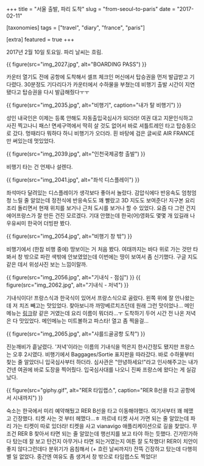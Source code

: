 +++
title = "서울 출발, 파리 도착"
slug = "from-seoul-to-paris"
date = "2017-02-11"

[taxonomies]
tags = ["travel", "diary", "france", "paris"]

[extra]
featured = true
+++

2017년 2월 10일 토요일. 파리 날씨는 흐림.

{{ figure(src="img_2027.jpg", alt="BOARDING PASS") }}

카운터 열기도 전에 공항에 도착해서 셀프 체크인 머신에서 탑승권을 먼저 발급받고 기다렸다. 30분정도 기다리다가 카운터에서 수하물을 부쳤는데 비행기 출발 시간이 지연됐다고 탑승권을 다시 발급해줬다ㅜㅜ

{{ figure(src="img_2035.jpg", alt="비행기", caption="내가 탈 비행기") }}

성인 내국인은 이제는 등록 안해도 자동출입국심사가 되더라! 여권 대고 지문인식하고 사진 찍고나니 패스! 면세구역에서 딱히 살 것도 없어서 바로 셔틀트레인 타고 탑승동으로 갔다. 멍때리다 뭐하다 하니 비행기가 오더라. 흰 바탕에 검은 글씨로 AIR FRANCE만 써있는데 멋있었다.

{{ figure(src="img_2039.jpg", alt="인천국제공항 출발") }}

비행기 타는 건 언제나 설렌다.

{{ figure(src="img_2041.jpg", alt="좌석 디스플레이") }}

좌석마다 달려있는 디스플레이가 생각보다 좋아서 놀랐다. 감압식에다 반응속도 엄청엄청 느릴 줄 알았는데 정전식에 반응속도도 꽤 빨랐고 3D 지도도 보여준다! 지구본 요리조리 돌리면서 현재 위치를 보거나 근처 도시를 보거나 할 수 있었다. 요즘 다 그런 건지 에어프랑스가 잘 만든 건진 모르겠다. 기대 안했는데 한국(어)영화도 몇몇 개 있길래 나우유씨미 한국어 더빙판 봤다.

{{ figure(src="img_2054.jpg", alt="비행기 창 밖") }}

비행기에서 (한참 비행 중에) 땅보이는 거 처음 봤다. 여태까지는 바다 위로 가는 것만 타봐서 창 밖으로 파란 색밖에 안보였었는데 이번에는 땅이 보여서 좀 신기했다. 구글 지도 같은 데서 위성사진 보는 느낌이랄까.

{{ figure(src="img_2056.jpg", alt="기내식 - 점심") }}
{{ figure(src="img_2062.jpg", alt="기내식 - 저녁") }}

기내식이다! 프랑스식과 한국식이 있어서 프랑스식으로 골랐다. 왼쪽 위에 잘 안나왔는데 저 치즈 빼고는 맛있었다. 찾아보니까 까망베르치즈던데 원래 그런 맛이었나... 메인메뉴는 [링크](http://blog.joins.com/media/folderlistslide.asp?uid=meisterts&folder=90&list_id=13491978)랑 같은 거였는데 요리 이름이 뭐더라...ㅜ 도착하기 두어 시간 전 나온 저녁은 다 맛있었다. 메인메뉴는 미트볼하고 파스타! 열고 좀 찍을걸...

{{ figure(src="img_2065.jpg", alt="샤를드골공항 도착") }}

진눈깨비가 흩날렸다. '저녁'이라는 이름의 기내식을 먹은지 한시간정도 됐지만 프랑스는 오후 2시였다. 비행기에서 Baggages/Sortie 표지판을 따라갔다. 바로 수하물부터 찾는 줄 알았더니 입국심사부터 하더라. 심사관은 "안녕하세요!"라고 인사해주고는 내가 건넨 여권에 바로 도장을 찍어줬다. 입국심사대를 나오니 진짜 프랑스에 왔다는 게 실감났다.

{{ figure(src="giphy.gif", alt="RER 타임랩스", caption="RER B선을 타고 공항에서 시내까지") }}

숙소는 한국에서 미리 예약해뒀고 RER B선을 타고 이동해야했다. 여기서부터 꽤 헤맸고 긴장했다. 티켓 사는 것 부터 헤맸다...ㅎ 까르네 티켓 사서 가면 되는 줄 알았는데 파리 가는 티켓이 따로 있더라! 티켓을 사고 vianavigo 애플리케이션으로 길을 찾았다. 무조건 RER B 찾아서 타면 되는 줄 알았는데 행선지를 보고 타야 하는 듯했다. 긴가민가하다 탔는데 잘 보고 탄건지 아무거나 타면 되는거였는지 여튼 잘 도착했다! RER이 치안이 좋지 않다그런데다 분위기가 음침해서 (+ 흐린 날씨까지!) 잔뜩 긴장하고 탔는데 다행히 별 일 없었다. 중간엔 여유도 좀 생겨서 창 밖으로 타임랩스도 찍었다!
